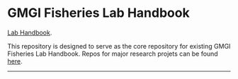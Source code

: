 # GMGI Fisheries Lab Handbook

[Lab Handbook](https://GMGI-Fisheries.github.io/resources/).

This repository is designed to serve as the core repository for existing GMGI Fisheries Lab Handbook. Repos for major research projets can be found [here](https://github.com/GMGI-Fisheries).

---

